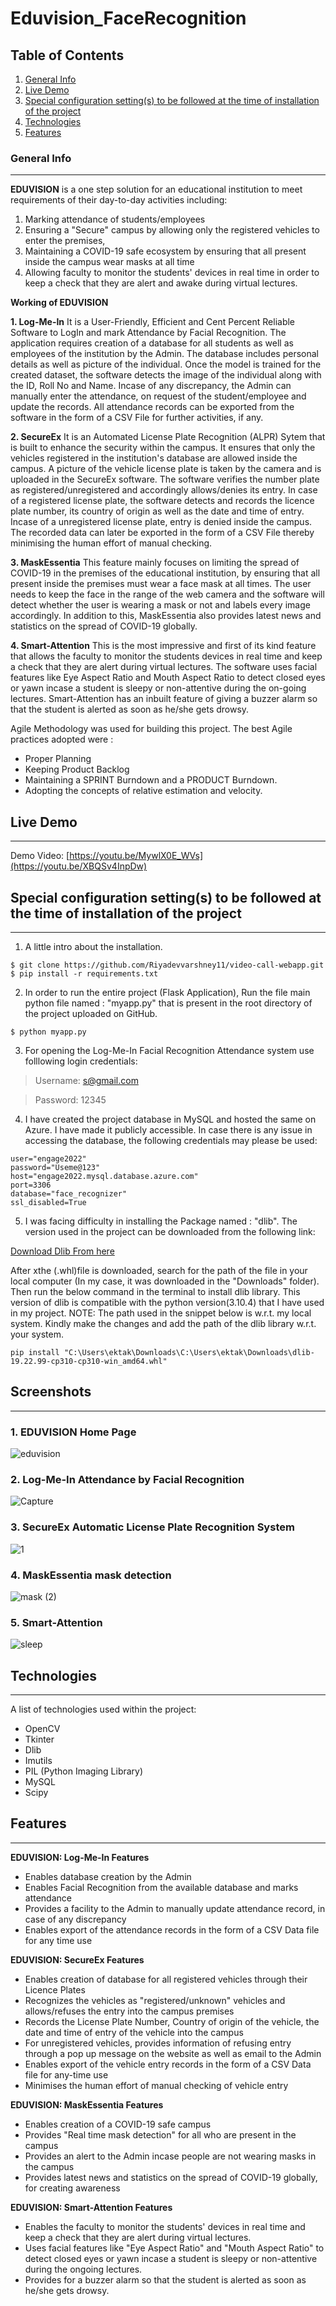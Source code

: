 # Eduvision_FaceRecognition

## Table of Contents
1. [General Info](#general-info)
2. [Live Demo](#live-demo)
3. [Special configuration setting(s) to be followed at the time of installation of the project](#special-configuration-settings-to-be-followed-at-the-time-of-installation-of-the-project)
4. [Technologies](#technologies)
5. [Features](#features)
### General Info
***
**EDUVISION** is a one step solution for an educational institution to meet requirements of their day-to-day activities including:
1. Marking attendance of students/employees
2. Ensuring a "Secure" campus by allowing only the registered vehicles to enter the premises, 
3. Maintaining a COVID-19 safe ecosystem by ensuring that all present inside the campus wear masks at all time 
4. Allowing faculty to monitor the students' devices in real time in order to keep a check that they are alert and awake during virtual lectures.


**Working of EDUVISION**

**1. Log-Me-In**
It is a User-Friendly, Efficient and Cent Percent Reliable Software to LogIn and mark Attendance by Facial Recognition. The application requires creation of a database for all students as well as employees of the institution by the Admin. The database includes personal details as well as picture of the individual. Once the model is trained for the created dataset, the software detects the image of the individual along with the ID, Roll No and Name. Incase of any discrepancy, the Admin can manually enter the attendance, on request of the student/employee and update the records. All attendance records can be exported from the software in the form of a CSV File for further activities, if any. 

**2. SecureEx**
It is an Automated License Plate Recognition (ALPR) Sytem that is built to enhance the security within the campus. It ensures that only the vehicles registered in the institution's database are allowed inside the campus. A picture of the vehicle license plate is taken by the camera and is uploaded in the SecureEx software. The software verifies the number plate as registered/unregistered and accordingly allows/denies its entry. In case of a registered license plate, the software detects and records the licence plate number, its country of origin as well as the date and time of entry. Incase of a unregistered license plate, entry is denied inside the campus. The recorded data can later be exported in the form of a CSV File thereby minimising the human effort of manual checking.

**3. MaskEssentia**
This feature mainly focuses on limiting the spread of COVID-19 in the premises of the educational institution, by ensuring that all present inside the premises must wear a face mask at all times. The user needs to keep the face in the range of the web camera and the software will detect whether the user is wearing a mask or not and labels every image accordingly. In addition to this, MaskEssentia also provides latest news and statistics on the spread of COVID-19 globally.


**4. Smart-Attention**
This is the most impressive and first of its kind feature that allows the faculty to monitor the students devices in real time and keep a check that they are alert during virtual lectures. The software uses facial features like Eye Aspect Ratio and Mouth Aspect Ratio to detect closed eyes or yawn incase a student is sleepy or non-attentive during the on-going lectures. Smart-Attention has an inbuilt feature of giving a buzzer alarm so that the student is alerted as soon as he/she gets drowsy.


Agile Methodology was used for building this project. The best Agile practices adopted were :

* Proper Planning
* Keeping Product Backlog
* Maintaining a SPRINT Burndown and a PRODUCT Burndown.
* Adopting the concepts of relative estimation and velocity.

## Live Demo 
***

Demo Video: [https://youtu.be/MywlX0E_WVs](https://youtu.be/XBQSv4InpDw)

## Special configuration setting(s) to be followed at the time of installation of the project
***
1. A little intro about the installation. 
```
$ git clone https://github.com/Riyadevvarshney11/video-call-webapp.git
$ pip install -r requirements.txt
```
2. In order to run the entire project (Flask Application), Run the file main python file named : "myapp.py" that is present in the root directory of the project uploaded on GitHub. 
```
$ python myapp.py
```
3. For opening the Log-Me-In Facial Recognition Attendance system use folllowing login credentials:

> Username: s@gmail.com

> Password: 12345

4. I have created the project database in MySQL and hosted the same on Azure. I have made it publicly accessible. In case there is any issue in accessing the database, the following credentials may please be used:
```
user="engage2022"
password="Useme@123"
host="engage2022.mysql.database.azure.com"
port=3306
database="face_recognizer"
ssl_disabled=True
```

5. I was facing difficulty in installing the Package named : "dlib". The version used in the project can be downloaded from the following link:

[Download Dlib From here](https://github.com/datamagic2020/Install-dlib/raw/main/dlib-19.22.99-cp310-cp310-win_amd64.whl)

After xthe (.whl)file is downloaded, search for the path of the file in your local computer (In my case, it was downloaded in the "Downloads" folder). Then run the below command in the terminal to install dlib library. This version of dlib is compatible with the python version(3.10.4) that I have used in my project. NOTE: The path used in the snippet below is w.r.t. my local system. Kindly make the changes and add the path of the dlib library w.r.t. your system.
```
pip install "C:\Users\ektak\Downloads\C:\Users\ektak\Downloads\dlib-19.22.99-cp310-cp310-win_amd64.whl"
```


## Screenshots
***
### 1. EDUVISION Home Page
![eduvision](https://user-images.githubusercontent.com/83203229/170849771-6de9312a-952e-4e0b-beed-3ca1681461fc.PNG)

### 2. Log-Me-In Attendance by Facial Recognition
![Capture](https://user-images.githubusercontent.com/83203229/170849315-267a3766-e124-4014-9236-bd00e0d472e4.PNG)


### 3. SecureEx Automatic License Plate Recognition System
![1](https://user-images.githubusercontent.com/83203229/170849446-2efdaea2-211c-4b3b-a790-e88da421309f.PNG)


### 4. MaskEssentia mask detection
![mask (2)](https://user-images.githubusercontent.com/83203229/170849552-533ee675-3ed7-4e67-abc1-531e6480c032.PNG)

### 5. Smart-Attention<br>
![sleep](https://user-images.githubusercontent.com/83203229/170849734-8fa2f0a9-2997-42d4-ac71-a9e39ec94485.PNG)

## Technologies
***
A list of technologies used within the project:
* OpenCV 
* Tkinter
* Dlib
* Imutils
* PIL (Python Imaging Library)
* MySQL
* Scipy

## Features
***
**EDUVISION: Log-Me-In Features**
* Enables database creation by the Admin
* Enables Facial Recognition from the available database and marks attendance
* Provides a facility to the Admin to manually update attendance record, in case of any discrepancy
* Enables export of the attendance records in the form of a CSV Data file for any time use

**EDUVISION: SecureEx Features**
* Enables creation of database for all registered vehicles through their Licence Plates
* Recognizes the vehicles as "registered/unknown" vehicles and allows/refuses the entry into the campus premises
* Records the License Plate Number, Country of origin of the vehicle, the date and time of entry of the vehicle into the campus
* For unregistered vehicles, provides information of refusing entry through a pop up message on the website as well as email to the Admin
* Enables export of the vehicle entry records in the form of a CSV Data file for any-time use
* Minimises the human effort of manual checking of vehicle entry

**EDUVISION: MaskEssentia Features**
* Enables creation of a COVID-19 safe campus 
* Provides "Real time mask detection" for all who are present in the campus
* Provides an alert to the Admin incase people are not wearing masks in the campus
* Provides latest news and statistics on the spread of COVID-19 globally, for creating awareness

**EDUVISION: Smart-Attention Features**
* Enables the faculty to monitor the students' devices in real time and keep a check that they are alert during virtual lectures. 
* Uses facial features like "Eye Aspect Ratio" and "Mouth Aspect Ratio" to detect closed eyes or yawn incase a student is sleepy or non-attentive during the ongoing lectures. 
* Provides for a buzzer alarm so that the student is alerted as soon as he/she gets drowsy.

